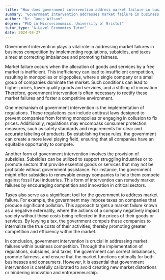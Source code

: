 ```yaml
---
title: "How does government intervention address market failure in business competition?"
summary: "Government intervention addresses market failure in business competition by implementing regulations, subsidies, and taxes to correct imbalances and promote fairness."
author: "Dr. James Wilson"
degree: "PhD in Microeconomics, University of Bristol"
tutor_type: "A-Level Economics Tutor"
date: 2024-08-27
---
```


Government intervention plays a vital role in addressing market failures in business competition by implementing regulations, subsidies, and taxes aimed at correcting imbalances and promoting fairness.

Market failure occurs when the allocation of goods and services by a free market is inefficient. This inefficiency can lead to insufficient competition, resulting in monopolies or oligopolies, where a single company or a small group of companies dominate the market. Such conditions can lead to higher prices, lower quality goods and services, and a stifling of innovation. Therefore, government intervention is often necessary to rectify these market failures and foster a competitive environment.

One mechanism of government intervention is the implementation of regulations. These regulations can include antitrust laws designed to prevent companies from forming monopolies or engaging in collusion to fix prices. Additionally, regulations may encompass consumer protection measures, such as safety standards and requirements for clear and accurate labeling of products. By establishing these rules, the government can create a more level playing field, ensuring that all companies have an equitable opportunity to compete.

Another form of government intervention involves the provision of subsidies. Subsidies can be utilized to support struggling industries or to promote sectors that provide essential goods or services that may not be profitable without government assistance. For instance, the government might offer subsidies to renewable energy companies to help them compete against fossil fuel industries. This form of intervention can remedy market failures by encouraging competition and innovation in critical sectors.

Taxes also serve as a significant tool for the government to address market failure. For example, the government may impose taxes on companies that produce significant pollution. This approach targets a market failure known as a negative externality, where the actions of a company negatively impact society without these costs being reflected in the prices of their goods or services. By levying a tax, the government compels these companies to internalize the true costs of their activities, thereby promoting greater competition and efficiency within the market.

In conclusion, government intervention is crucial in addressing market failures within business competition. Through the implementation of regulations, subsidies, and taxes, the government can correct imbalances, promote fairness, and ensure that the market functions optimally for both businesses and consumers. However, it is essential that government intervention is carefully calibrated to avoid creating new market distortions or hindering innovation and entrepreneurship.
    